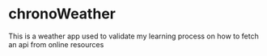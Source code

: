 # chronoWeather
This is a weather app used to validate my learning process on how to fetch an api from online resources
